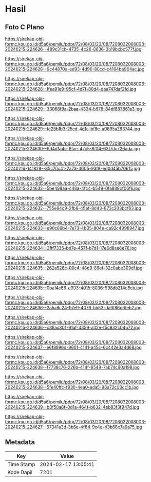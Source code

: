 # Hasil

## Foto C Plano

https://sirekap-obj-formc.kpu.go.id/d5a6/pemilu/pdpr/72/08/03/20/08/7208032008003-20240215-224626--489c31cb-4735-4c26-8636-3b19bcbc577f.jpg

https://sirekap-obj-formc.kpu.go.id/d5a6/pemilu/pdpr/72/08/03/20/08/7208032008003-20240215-224628--9c44870a-ed93-4d90-80cd-c4164ba904ac.jpg

https://sirekap-obj-formc.kpu.go.id/d5a6/pemilu/pdpr/72/08/03/20/08/7208032008003-20240215-224628--ffea91e9-95cf-4d7f-80d4-daa747daf2fd.jpg

https://sirekap-obj-formc.kpu.go.id/d5a6/pemilu/pdpr/72/08/03/20/08/7208032008003-20240215-224629--33068f9a-2baa-4334-b678-84df887861a3.jpg

https://sirekap-obj-formc.kpu.go.id/d5a6/pemilu/pdpr/72/08/03/20/08/7208032008003-20240215-224629--fe28b1b3-25ed-4c1c-bf8e-a0895a283744.jpg

https://sirekap-obj-formc.kpu.go.id/d5a6/pemilu/pdpr/72/08/03/20/08/7208032008003-20240215-224630--9d4d1a4c-8fae-47c5-8f04-63f7dc726ada.jpg

https://sirekap-obj-formc.kpu.go.id/d5a6/pemilu/pdpr/72/08/03/20/08/7208032008003-20240216-141828--85c70c41-2a73-4605-93f8-ed0d45b70615.jpg

https://sirekap-obj-formc.kpu.go.id/d5a6/pemilu/pdpr/72/08/03/20/08/7208032008003-20240215-224632--5be498aa-c48a-4fc4-b549-0fa888cf06f6.jpg

https://sirekap-obj-formc.kpu.go.id/d5a6/pemilu/pdpr/72/08/03/20/08/7208032008003-20240215-224632--755e64c9-2fb6-45af-8d43-873c203bcf63.jpg

https://sirekap-obj-formc.kpu.go.id/d5a6/pemilu/pdpr/72/08/03/20/08/7208032008003-20240215-224633--e90c86b4-7e73-4b35-804e-ca92c4998947.jpg

https://sirekap-obj-formc.kpu.go.id/d5a6/pemilu/pdpr/72/08/03/20/08/7208032008003-20240215-224634--3fff7335-bd7e-457f-b7d1-17e6d8ae8e76.jpg

https://sirekap-obj-formc.kpu.go.id/d5a6/pemilu/pdpr/72/08/03/20/08/7208032008003-20240215-224635--262a526c-00c4-48d9-86ef-32c0abe309df.jpg

https://sirekap-obj-formc.kpu.go.id/d5a6/pemilu/pdpr/72/08/03/20/08/7208032008003-20240215-224635--0baf4c86-e303-4015-8036-998db214e8cb.jpg

https://sirekap-obj-formc.kpu.go.id/d5a6/pemilu/pdpr/72/08/03/20/08/7208032008003-20240215-224636--2a5a6c24-97e9-4076-bb53-da6f86c6feb2.jpg

https://sirekap-obj-formc.kpu.go.id/d5a6/pemilu/pdpr/72/08/03/20/08/7208032008003-20240215-224636--c38ac801-91af-4359-a32e-f5c932c04b72.jpg

https://sirekap-obj-formc.kpu.go.id/d5a6/pemilu/pdpr/72/08/03/20/08/7208032008003-20240215-224637--e6f8996d-9601-4141-a45c-6c442e3a4d68.jpg

https://sirekap-obj-formc.kpu.go.id/d5a6/pemilu/pdpr/72/08/03/20/08/7208032008003-20240215-224638--f7738c76-226b-414f-9549-7ab74c60a199.jpg

https://sirekap-obj-formc.kpu.go.id/d5a6/pemilu/pdpr/72/08/03/20/08/7208032008003-20240215-224638--5fe40ffc-f930-4ea0-ada5-96a72c03cc1b.jpg

https://sirekap-obj-formc.kpu.go.id/d5a6/pemilu/pdpr/72/08/03/20/08/7208032008003-20240215-224639--b0f58a8f-0d1a-464f-b632-4eb83f3f947d.jpg

https://sirekap-obj-formc.kpu.go.id/d5a6/pemilu/pdpr/72/08/03/20/08/7208032008003-20240215-224627--67341a3d-3b6e-4f84-9c4e-43b68c7a9a75.jpg


## Metadata

| Key        | Value               |
| ---------- | ------------------- |
| Time Stamp | 2024-02-17 13:05:41 |
| Kode Dapil | 7201                |



